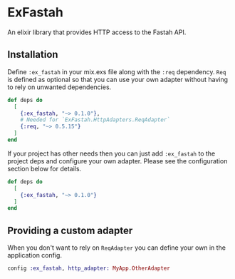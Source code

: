 # ExFastah

An elixir library that provides HTTP access to the Fastah API.

## Installation

Define `:ex_fastah` in your mix.exs file along with the `:req` dependency.
`Req` is defined as optional so that you can use your own adapter without having
to rely on unwanted dependencies.

```elixir
def deps do
  [
    {:ex_fastah, "~> 0.1.0"},
    # Needed for `ExFastah.HttpAdapters.ReqAdapter`
    {:req, "~> 0.5.15"}
  ]
end
```

If your project has other needs then you can just add `:ex_fastah` to the project
deps and configure your own adapter. Please see the configuration section below for details.

```elixir
def deps do
  [
    {:ex_fastah, "~> 0.1.0"}
  ]
end
```

## Providing a custom adapter

When you don't want to rely on `ReqAdapter` you can define your own in the application config.

```elixir
config :ex_fastah, http_adapter: MyApp.OtherAdapter
```
